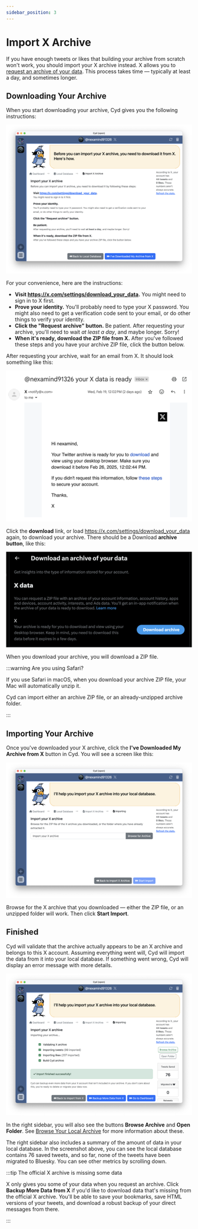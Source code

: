 ```yaml
---
sidebar_position: 3
---
```


# Import X Archive

If you have enough tweets or likes that building your archive from scratch won't work, you should import your X archive instead. X allows you to [request an archive of your data](https://help.x.com/en/managing-your-account/how-to-download-your-x-archive). This process takes time &mdash; typically at least a day, and sometimes longer.

## Downloading Your Archive

When you start downloading your archive, Cyd gives you the following instructions:

![Instructions for downloading your X archive](./img/import-instructions.png)

For your convenience, here are the instructions:

- **Visit https://x.com/settings/download_your_data.** You might need to sign in to X first.
- **Prove your identity.** You'll probably need to type your X password. You might also need to get a verification code sent to your email, or do other things to verify your identity.
- **Click the "Request archive" button.** Be patient. After requesting your archive, you'll need to wait _at least a day_, and maybe longer. Sorry!
- **When it's ready, download the ZIP file from X.** After you've followed these steps and you have your archive ZIP file, click the button below.

After requesting your archive, wait for an email from X. It should look something like this:

![Email from X when your archive is ready](./img/x-archive-email.png)

Click the **download** link, or load https://x.com/settings/download_your_data again, to download your archive. There should be a Download **archive button**, like this:

![Downloading your X archive](./img/x-download-archive.png)

When you download your archive, you will download a ZIP file.

:::warning Are you using Safari?

If you use Safari in macOS, when you download your archive ZIP file, your Mac will automatically unzip it.

Cyd can import either an archive ZIP file, or an already-unzipped archive folder.

:::

## Importing Your Archive

Once you've downloaded your X archive, click the **I've Downloaded My Archive from X** button in Cyd. You will see a screen like this:

![Browse for your X archive](./img/import-browse.png)

Browse for the X archive that you downloaded &mdash; either the ZIP file, or an unzipped folder will work. Then click **Start Import**.

## Finished

Cyd will validate that the archive actually appears to be an X archive and belongs to this X account. Assuming everything went will, Cyd will import the data from it into your local database. If something went wrong, Cyd will display an error message with more details.

![Finished importing an X archive](./img/import-finished.png)

In the right sidebar, you will also see the buttons **Browse Archive** and **Open Folder**. See [Browse Your Local Archive](../archive) for more information about these.

The right sidebar also includes a summary of the amount of data in your local database. In the screenshot above, you can see the local database contains 76 saved tweets, and so far, none of the tweets have been migrated to Bluesky. You can see other metrics by scrolling down.

:::tip The official X archive is missing some data

X only gives you some of your data when you request an archive. Click **Backup More Data from X** if you'd like to download data that's missing from the official X archive. You'll be able to save your bookmarks, save HTML versions of your tweets, and download a robust backup of your direct messages from there.

:::
